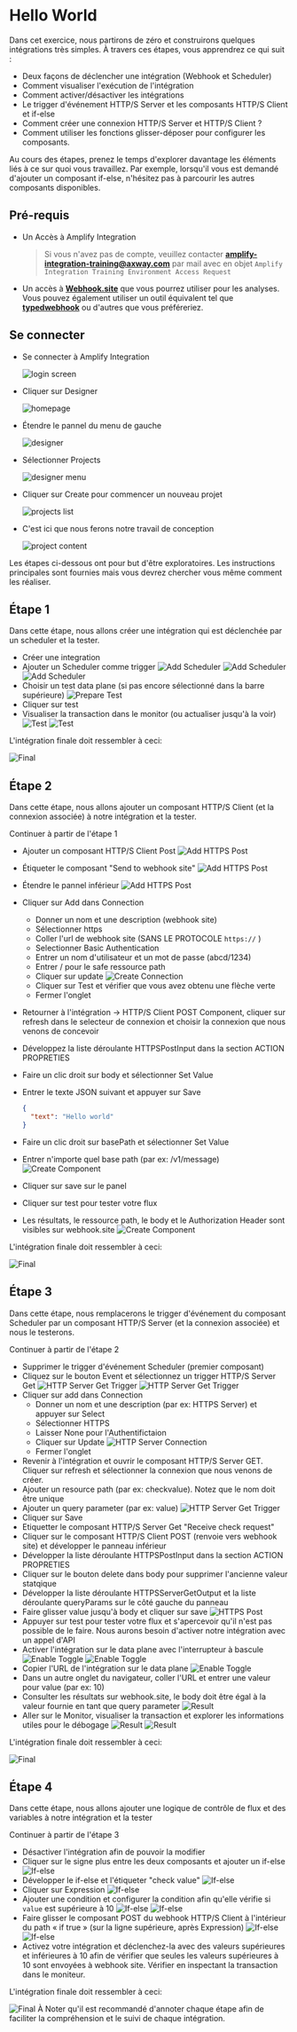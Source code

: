 # Hello World

Dans cet exercice, nous partirons de zéro et construirons quelques intégrations très simples.
À travers ces étapes, vous apprendrez ce qui suit :

* Deux façons de déclencher une intégration (Webhook et Scheduler)
* Comment visualiser l'exécution de l'intégration
* Comment activer/désactiver les intégrations
* Le trigger d'événement HTTP/S Server et les composants HTTP/S Client et if-else
* Comment créer une connexion HTTP/S Server et HTTP/S Client ?
* Comment utiliser les fonctions glisser-déposer pour configurer les composants.

Au cours des étapes, prenez le temps d'explorer davantage les éléments liés à ce sur quoi vous travaillez. Par exemple, lorsqu'il vous est demandé d'ajouter un composant if-else, n'hésitez pas à parcourir les autres composants disponibles.


## Pré-requis

* Un Accès à Amplify Integration
  > Si vous n'avez pas de compte, veuillez contacter **[amplify-integration-training@axway.com](mailto:amplify-integration-training@axway.com?subject=Amplify%20Integration%20-%20Training%20Environment%20Access%20Request&body=Hi%2C%0D%0A%0D%0ACould%20you%20provide%20me%20with%20access%20to%20an%20environment%20where%20I%20can%20practice%20the%20Amplify%20Integration%20e-Learning%20labs%20%3F%0D%0A%0D%0ABest%20Regards.%0D%0A)**  par mail avec en objet `Amplify Integration Training Environment Access Request`
* Un accès à [**Webhook.site**](https://webhook.site/) que vous pourrez utiliser pour les analyses. Vous pouvez également utiliser un outil équivalent tel que [**typedwebhook**](https://typedwebhook.tools/) ou d'autres que vous préféreriez.

## Se connecter

* Se connecter à Amplify Integration

  ![login screen](../images/login-screen.png)

* Cliquer sur Designer

  ![homepage](../images/homepage.png)

* Étendre le pannel du menu de gauche

  ![designer](../images/designer.png)

* Sélectionner Projects

  ![designer menu](../images/designer-menu.png)

* Cliquer sur  Create pour commencer un nouveau projet

  ![projects list](../images/projects-list.png)

* C'est ici que nous ferons notre travail de conception

  ![project content](../images/project-content.png)

Les étapes ci-dessous ont pour but  d'être exploratoires. Les instructions principales sont fournies mais vous devrez chercher vous même comment les réaliser.

## Étape 1

Dans cette étape, nous allons créer une intégration qui est déclenchée par un scheduler et la tester.

* Créer une integration
* Ajouter un Scheduler comme trigger
  ![Add Scheduler](../images/lab1-add-scheduler-a.png)
  ![Add Scheduler](../images/lab1-add-scheduler-b.png)
  ![Add Scheduler](../images/lab1-add-scheduler-c.png)
* Choisir un test data plane (si pas encore sélectionné dans la barre supérieure)
  ![Prepare Test](../images/lab1-prepare-test.png)
* Cliquer sur test
* Visualiser la transaction dans le monitor (ou actualiser jusqu'à la voir)
  ![Test](../images/lab1-test-a.png)
  ![Test](../images/lab1-test-b.png)

L'intégration finale doit ressembler à ceci:

![Final](../images/lab1-final-a.png)

## Étape 2

Dans cette étape, nous allons ajouter un composant HTTP/S Client (et la connexion associée) à notre intégration et la tester.

Continuer à partir de l'étape 1

* Ajouter un composant HTTP/S Client Post
  ![Add HTTPS Post](../images/lab2-add-https-post-a.png)
* Étiqueter le  composant "Send to webhook site"
  ![Add HTTPS Post](../images/lab2-add-https-post-b.png)
* Étendre le pannel inférieur
  ![Add HTTPS Post](../images/lab2-add-https-post-c.png)
* Cliquer sur Add dans Connection
  * Donner un nom et une description (webhook site)
  * Sélectionner https
  * Coller l'url de webhook site (SANS LE PROTOCOLE `https://` )
  * Selectionner  Basic Authentication
  * Entrer un nom d'utilisateur et un mot de passe (abcd/1234)
  * Entrer / pour le safe ressource path
  * Cliquer sur update
    ![Create Connection](../images/lab2-create-connection-a.png)
  * Cliquer sur Test et vérifier que vous avez obtenu une flèche verte
  * Fermer l'onglet
* Retourner à l'intégration -> HTTP/S Client POST Component, cliquer sur refresh dans le selecteur de connexion et choisir la connexion que nous venons de concevoir
* Développez la liste déroulante HTTPSPostInput dans la section ACTION PROPRETIES
* Faire un clic droit sur body et sélectionner Set Value
* Entrer le texte JSON suivant et appuyer sur Save


  ```json
  {
    "text": "Hello world"
  ‌}
  ```

* Faire un clic droit sur basePath et sélectionner Set Value 
* Entrer n'importe quel base path (par ex: /v1/message)
  ![Create Component](../images/lab2-create-http-post-component-a.png)
* Cliquer sur  save sur le panel
* Cliquer sur test pour tester votre flux
* Les résultats, le ressource path, le body et le Authorization Header sont visibles sur webhook.site
  ![Create Component](../images/lab2-test-results-a.png)

L'intégration finale doit ressembler à ceci:

![Final](../images/lab2-final-a.png)

## Étape 3

Dans cette étape, nous remplacerons le trigger d'événement du composant Scheduler par un composant HTTP/S Server (et la connexion associée) et nous le testerons.

Continuer à partir de l'étape 2 

* Supprimer le trigger d'événement Scheduler (premier composant)
* Cliquez sur le bouton Event et sélectionnez un trigger HTTP/S Server Get
  ![HTTP Server Get Trigger](../images/lab3-add-https-get-trigger-a.png)
  ![HTTP Server Get Trigger](../images/lab3-add-https-get-trigger-b.png)
* Cliquer sur add dans Connection
  * Donner un nom et une description (par ex: HTTPS Server) et appuyer sur Select
  * Sélectionner HTTPS
  * Laisser None pour l'Authentifictaion
  * Cliquer sur Update
  ![HTTP Server Connection](../images/lab3-https-connection-a.png)
  * Fermer l'onglet 
* Revenir à l'intégration et ouvrir le composant HTTP/S Server GET. Cliquer sur refresh et sélectionner la connexion que nous venons de créer.
* Ajouter un resource path (par ex: checkvalue). Notez que le nom doit être unique
* Ajouter un query parameter (par ex: value)
  ![HTTP Server Get Trigger](../images/lab3-add-https-get-trigger-c.png)
* Cliquer sur  Save 
* Etiquetter le composant HTTP/S Server Get "Receive check request"
* Cliquer sur le composant HTTP/S Client POST (renvoie vers webhook site) et développer le panneau inférieur
* Développer la liste déroulante HTTPSPostInput dans la section ACTION PROPRETIES
* Cliquer sur le bouton delete dans body pour supprimer l'ancienne valeur statqique 
* Développer la liste déroulante HTTPSServerGetOutput et la liste déroulante queryParams sur le côté gauche du panneau
* Faire glisser value jusqu'à body et cliquer sur save 
  ![HTTPS Post](../images/lab3-create-http-post-component-a.png)
* Appuyer sur test pour tester votre flux et s'apercevoir qu'il n'est pas possible de le faire. Nous aurons besoin d'activer notre intégration avec un appel d'API
* Activer l'intégration sur le data plane avec l'interrupteur à bascule
  ![Enable Toggle](../images/lab3-enable-a.png)
  ![Enable Toggle](../images/lab3-enable-b.png)
* Copier l'URL de l'intégration sur le data plane 
  ![Enable Toggle](../images/lab3-enable-c.png)
* Dans un autre onglet du navigateur, coller l'URL et entrer une valeur pour value (par ex: 10)
* Consulter les résultats sur webhook.site, le body doit être égal à la valeur fournie en tant que query parameter 
  ![Result](../images/lab3-result-a.png)
* Aller sur le  Monitor, visualiser la transaction et explorer les informations utiles pour le débogage
  ![Result](../images/lab3-result-b.png)
  ![Result](../images/lab3-result-c.png)


L'intégration finale doit ressembler à ceci:

![Final](../images/lab3-final-a.png)


## Étape 4

Dans cette étape, nous allons ajouter une logique de contrôle de flux et des variables à notre intégration et la tester

Continuer à partir de l'étape 3

* Désactiver l'intégration afin de pouvoir la modifier 
* Cliquer sur le signe plus entre les deux composants et ajouter un if-else
  ![If-else](../images/lab4-ifelse-a.png)
* Développer le if-else et l'étiqueter "check value"
  ![If-else](../images/lab4-ifelse-b.png)
* Cliquer sur Expression
  ![If-else](../images/lab4-ifelse-c.png)
* Ajouter une condition et configurer la condition afin qu'elle vérifie si `value` est supérieure à 10
  ![If-else](../images/lab4-ifelse-d.png)
  ![If-else](../images/lab4-ifelse-e.png)
* Faire glisser le composant POST du webhook HTTP/S Client à l'intérieur du path « if true » (sur la ligne supérieure, après Expression)
  ![If-else](../images/lab4-ifelse-f.png)
  ![If-else](../images/lab4-ifelse-g.png)
* Activez votre intégration et déclenchez-la avec des valeurs supérieures et inférieures à 10 afin de  vérifier que seules les valeurs supérieures à 10 sont envoyées à webhook site. Vérifier en inspectant la transaction dans le moniteur.

L'intégration finale doit ressembler à ceci:

![Final](../images/lab4-final-a.png)
À Noter qu'il est recommandé d'annoter chaque étape afin de faciliter la compréhension et le suivi de chaque intégration.